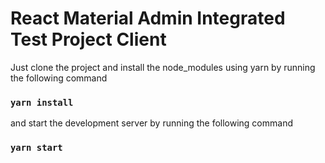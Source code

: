 # React Material Admin Integrated Test Project Client

Just clone the project and install the node_modules using yarn by running the following command

### `yarn install`

and start the development server by running the following command

### `yarn start`


